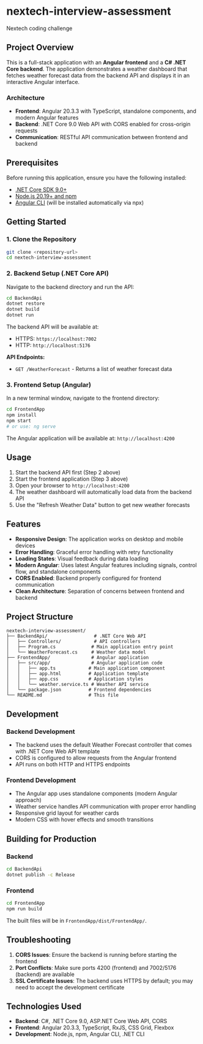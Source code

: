 # nextech-interview-assessment
Nextech coding challenge

## Project Overview

This is a full-stack application with an **Angular frontend** and a **C# .NET Core backend**. The application demonstrates a weather dashboard that fetches weather forecast data from the backend API and displays it in an interactive Angular interface.

### Architecture

- **Frontend**: Angular 20.3.3 with TypeScript, standalone components, and modern Angular features
- **Backend**: .NET Core 9.0 Web API with CORS enabled for cross-origin requests
- **Communication**: RESTful API communication between frontend and backend

## Prerequisites

Before running this application, ensure you have the following installed:

- [.NET Core SDK 9.0+](https://dotnet.microsoft.com/download)
- [Node.js 20.19+ and npm](https://nodejs.org/)
- [Angular CLI](https://angular.io/cli) (will be installed automatically via npx)

## Getting Started

### 1. Clone the Repository

```bash
git clone <repository-url>
cd nextech-interview-assessment
```

### 2. Backend Setup (.NET Core API)

Navigate to the backend directory and run the API:

```bash
cd BackendApi
dotnet restore
dotnet build
dotnet run
```

The backend API will be available at:
- HTTPS: `https://localhost:7002`
- HTTP: `http://localhost:5176`

**API Endpoints:**
- `GET /WeatherForecast` - Returns a list of weather forecast data

### 3. Frontend Setup (Angular)

In a new terminal window, navigate to the frontend directory:

```bash
cd FrontendApp
npm install
npm start
# or use: ng serve
```

The Angular application will be available at: `http://localhost:4200`

## Usage

1. Start the backend API first (Step 2 above)
2. Start the frontend application (Step 3 above)
3. Open your browser to `http://localhost:4200`
4. The weather dashboard will automatically load data from the backend API
5. Use the "Refresh Weather Data" button to get new weather forecasts

## Features

- **Responsive Design**: The application works on desktop and mobile devices
- **Error Handling**: Graceful error handling with retry functionality
- **Loading States**: Visual feedback during data loading
- **Modern Angular**: Uses latest Angular features including signals, control flow, and standalone components
- **CORS Enabled**: Backend properly configured for frontend communication
- **Clean Architecture**: Separation of concerns between frontend and backend

## Project Structure

```
nextech-interview-assessment/
├── BackendApi/                 # .NET Core Web API
│   ├── Controllers/            # API controllers
│   ├── Program.cs             # Main application entry point
│   └── WeatherForecast.cs     # Weather data model
├── FrontendApp/               # Angular application
│   ├── src/app/               # Angular application code
│   │   ├── app.ts            # Main application component
│   │   ├── app.html          # Application template
│   │   ├── app.css           # Application styles
│   │   └── weather.service.ts # Weather API service
│   └── package.json          # Frontend dependencies
└── README.md                 # This file
```

## Development

### Backend Development

- The backend uses the default Weather Forecast controller that comes with .NET Core Web API template
- CORS is configured to allow requests from the Angular frontend
- API runs on both HTTP and HTTPS endpoints

### Frontend Development

- The Angular app uses standalone components (modern Angular approach)
- Weather service handles API communication with proper error handling
- Responsive grid layout for weather cards
- Modern CSS with hover effects and smooth transitions

## Building for Production

### Backend
```bash
cd BackendApi
dotnet publish -c Release
```

### Frontend
```bash
cd FrontendApp
npm run build
```

The built files will be in `FrontendApp/dist/FrontendApp/`.

## Troubleshooting

1. **CORS Issues**: Ensure the backend is running before starting the frontend
2. **Port Conflicts**: Make sure ports 4200 (frontend) and 7002/5176 (backend) are available
3. **SSL Certificate Issues**: The backend uses HTTPS by default; you may need to accept the development certificate

## Technologies Used

- **Backend**: C#, .NET Core 9.0, ASP.NET Core Web API, CORS
- **Frontend**: Angular 20.3.3, TypeScript, RxJS, CSS Grid, Flexbox
- **Development**: Node.js, npm, Angular CLI, .NET CLI
